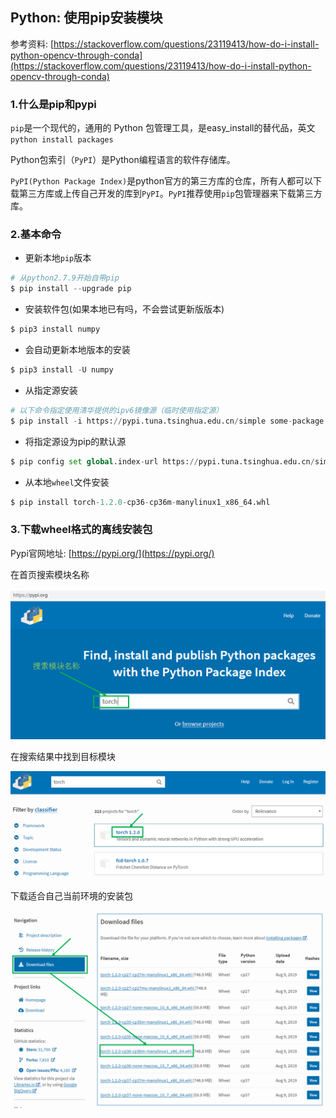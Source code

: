 ## Python: 使用pip安装模块

参考资料: [https://stackoverflow.com/questions/23119413/how-do-i-install-python-opencv-through-conda](https://stackoverflow.com/questions/23119413/how-do-i-install-python-opencv-through-conda)

### 1.什么是pip和pypi

`pip`是一个现代的，通用的 Python 包管理工具，是easy_install的替代品，英文`python install packages`

Python包索引（`PyPI`）是Python编程语言的软件存储库。

`PyPI(Python Package Index)`是python官方的第三方库的仓库，所有人都可以下载第三方库或上传自己开发的库到`PyPI`。`PyPI`推荐使用`pip`包管理器来下载第三方库。

### 2.基本命令

* 更新本地`pip`版本
```python
# 从python2.7.9开始自带pip
$ pip install --upgrade pip
```

* 安装软件包(如果本地已有吗，不会尝试更新版版本)
```python
$ pip3 install numpy
```

* 会自动更新本地版本的安装
```python
$ pip3 install -U numpy
```

* 从指定源安装
```python
# 以下命令指定使用清华提供的ipv6镜像源（临时使用指定源）
$ pip install -i https://pypi.tuna.tsinghua.edu.cn/simple some-package
```

* 将指定源设为pip的默认源
```python
$ pip config set global.index-url https://pypi.tuna.tsinghua.edu.cn/simple
```

* 从本地`wheel`文件安装
```python
$ pip install torch-1.2.0-cp36-cp36m-manylinux1_x86_64.whl
```

### 3.下载wheel格式的离线安装包

Pypi官网地址: [https://pypi.org/](https://pypi.org/)

在首页搜索模块名称

![](/assets/python032_01_1.PNG)

在搜索结果中找到目标模块

![](/assets/python032_02_1.PNG)

下载适合自己当前环境的安装包

![](/assets/python032_03_1.PNG)

